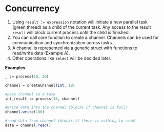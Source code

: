 # Concurrency



1. Using `result := expression` notation will initiate a new parallel task \(green thread\) as a child of the current task. Any access to the result `result` will block current process until the child is finished.
2. You can call core function to create a channel. Channels can be used for communication and synchronization across tasks.
3. A channel is represented via a generic struct with functions to read/write data \(Example A\).
4. Other operations like `select` will be decided later.

**Examples**

```perl
_ := process(10, 20)

channel = createChannel(int, 10)

#pass channel to a task
int_result := process(10, channel)

#write data into the channel (blocks if channel is full)
channel.write(100)

#read data from channel (blocks if there is nothing to read)
data = channel.read()
```

